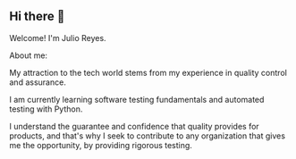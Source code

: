 ## Hi there 👋
Welcome! I'm Julio Reyes.

About me:

My attraction to the tech world stems from my experience in quality control and assurance.

I am currently learning software testing fundamentals and automated testing with Python.

I understand the guarantee and confidence that quality provides for products, and that's why I seek to contribute to any organization that gives me the opportunity, by providing rigorous testing.
<!--
**JulioneQA/JulioneQA** is a ✨ _special_ ✨ repository because its `README.md` (this file) appears on your GitHub profile.

Here are some ideas to get you started:

- 🔭 I’m currently working on ...
- 🌱 I’m currently learning ...
- 👯 I’m looking to collaborate on ...
- 🤔 I’m looking for help with ...
- 💬 Ask me about ...
- 📫 How to reach me: ...
- 😄 Pronouns: ...
- ⚡ Fun fact: ...
-->
